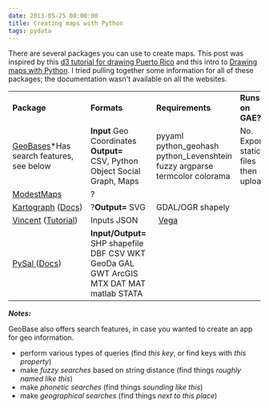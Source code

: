 ```yaml
---
date: 2013-05-25 00:00:00
title: Creating maps with Python
tags: pydata
---
```


There are several packages you can use to create maps. This post was inspired by this <a href="http://mrcactu5.herokuapp.com/blog/0524-topoJSON.html">d3 tutorial for drawing Puerto Rico</a> and this intro to <a href="http://danieljlewis.org/2010/09/15/drawing-maps-with-python/">Drawing maps with Python</a>. I tried pulling together some information for all of these packages; the documentation wasn't available on all the websites.
<table>
<tbody>
<tr>
<td><strong>Package</strong></td>
<td><strong>Formats</strong></td>
<td><strong>Requirements</strong></td>
<td><strong>Runs on GAE?</strong></td>
</tr>
<tr>
<td><a href="http://opentraveldata.github.io/geobases/">GeoBases</a>*Has search features, see below</td>
<td><strong>Input</strong>
Geo Coordinates
<strong>Output=</strong>
CSV, <span style="line-height:19px;">Python Object</span>
Social Graph, <span style="line-height:19px;">Maps</span></td>
<td>pyyaml
python_geohash
python_Levenshtein
fuzzy
argparse
termcolor
colorama</td>
<td>No. Export static files then upload</td>
</tr>
<tr>
<td><a href="https://github.com/stamen/modestmaps-py">ModestMaps</a></td>
<td>?</td>
<td></td>
<td></td>
</tr>
<tr>
<td><a href="http://kartograph.org/">Kartograph</a> (<a href="http://kartograph.org/docs/kartograph.py/">Docs</a>)</td>
<td>?<strong>Output=</strong>
SVG</td>
<td>GDAL/OGR
shapely</td>
<td></td>
</tr>
<tr>
<td><a href="https://github.com/wrobstory/vincent">Vincent</a> (<a style="line-height:19px;" href="http://wrobstory.github.io/2013/04/python-maps-chloropleth.html">Tutorial</a>)</td>
<td>Inputs JSON</td>
<td> <a href="http://trifacta.github.io/vega/">Vega</a></td>
<td></td>
</tr>
<tr>
<td><a href="http://pythonhosted.org/PySAL/">PySal </a><span style="line-height:19px;">(</span><a style="line-height:19px;" href="http://pythonhosted.org/PySAL/users/tutorials/index.html#users-tutorials">Docs</a><span style="line-height:19px;">)</span></td>
<td><strong>Input/Output= </strong>
SHP shapefile
DBF
CSV
WKT
GeoDa
GAL
GWT
ArcGIS
MTX
DAT
MAT matlab
STATA</td>
<td></td>
<td></td>
</tr>
</tbody>
</table>
<strong><em>Notes:</em></strong>

GeoBase also offers search features, in case you wanted to create an app for geo information.
<ul>
    <li>perform various types of queries (find <em>this key</em>, or find keys with <em>this property</em>)</li>
    <li>make <em>fuzzy searches</em> based on string distance (find things <em>roughly named like this</em>)</li>
    <li>make <em>phonetic searches</em> (find things <em>sounding like this</em>)</li>
    <li>make <em>geographical searches</em> (find things <em>next to this place</em>)</li>
</ul>
